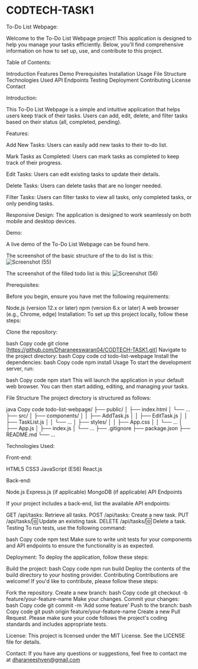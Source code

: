 # CODTECH-TASK1
To-Do List Webpage:

Welcome to the To-Do List Webpage project! This application is designed to help you manage your tasks efficiently. Below, you'll find comprehensive information on how to set up, use, and contribute to this project.

Table of Contents:

Introduction
Features
Demo
Prerequisites
Installation
Usage
File Structure
Technologies Used
API Endpoints
Testing
Deployment
Contributing
License
Contact

Introduction:

This To-Do List Webpage is a simple and intuitive application that helps users keep track of their tasks. Users can add, edit, delete, and filter tasks based on their status (all, completed, pending).

Features:

Add New Tasks: Users can easily add new tasks to their to-do list.

Mark Tasks as Completed: Users can mark tasks as completed to keep track of their progress.

Edit Tasks: Users can edit existing tasks to update their details.

Delete Tasks: Users can delete tasks that are no longer needed.

Filter Tasks: Users can filter tasks to view all tasks, only completed tasks, or only pending tasks.

Responsive Design: The application is designed to work seamlessly on both mobile and desktop devices.

Demo:

A live demo of the To-Do List Webpage can be found here.

The screenshot of the basic structure of the to do list is this:
![Screenshot (55)](https://github.com/user-attachments/assets/becf735e-9837-4cd6-a49d-8579bd03355b)

The screenshot of the filled todo list is this:
![Screenshot (56)](https://github.com/user-attachments/assets/3bffda3f-decc-47da-b2f2-e2cecf5afeb1)



Prerequisites:

Before you begin, ensure you have met the following requirements:

Node.js (version 12.x or later)
npm (version 6.x or later)
A web browser (e.g., Chrome, edge)
Installation:
To set up this project locally, follow these steps:

Clone the repository:

bash
Copy code
git clone [https://github.com/Dharaneeswaran04/CODTECH-TASK1.git]
Navigate to the project directory:
bash
Copy code
cd todo-list-webpage
Install the dependencies:
bash
Copy code
npm install
Usage
To start the development server, run:

bash
Copy code
npm start
This will launch the application in your default web browser. You can then start adding, editing, and managing your tasks.

File Structure
The project directory is structured as follows:

java
Copy code
todo-list-webpage/
├── public/
│   ├── index.html
│   └── ...
├── src/
│   ├── components/
│   │   ├── AddTask.js
│   │   ├── EditTask.js
│   │   ├── TaskList.js
│   │   └── ...
│   ├── styles/
│   │   ├── App.css
│   │   └── ...
│   ├── App.js
│   ├── index.js
│   └── ...
├── .gitignore
├── package.json
├── README.md
└── ...

Technologies Used:

Front-end:

HTML5
CSS3
JavaScript (ES6)
React.js

Back-end:

Node.js
Express.js (if applicable)
MongoDB (if applicable)
API Endpoints

If your project includes a back-end, list the available API endpoints:

GET /api/tasks: Retrieve all tasks.
POST /api/tasks: Create a new task.
PUT /api/tasks/:id: Update an existing task.
DELETE /api/tasks/:id: Delete a task.
Testing
To run tests, use the following command:

bash
Copy code
npm test
Make sure to write unit tests for your components and API endpoints to ensure the functionality is as expected.

Deployment:
To deploy the application, follow these steps:

Build the project:
bash
Copy code
npm run build
Deploy the contents of the build directory to your hosting provider.
Contributing
Contributions are welcome! If you'd like to contribute, please follow these steps:

Fork the repository.
Create a new branch:
bash
Copy code
git checkout -b feature/your-feature-name
Make your changes.
Commit your changes:
bash
Copy code
git commit -m 'Add some feature'
Push to the branch:
bash
Copy code
git push origin feature/your-feature-name
Create a new Pull Request.
Please make sure your code follows the project's coding standards and includes appropriate tests.

License:
This project is licensed under the MIT License. See the LICENSE file for details.

Contact:
If you have any questions or suggestions, feel free to contact me at dharaneeshven@gmail.com
